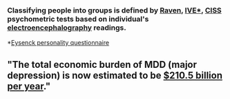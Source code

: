 ### Classifying  people into groups is defined by [Raven](https://en.wikipedia.org/wiki/Raven%27s_Progressive_Matrices), [IVE*](https://en.wikipedia.org/wiki/Dysfunctional_impulsivity), [CISS](https://psychology.wikia.org/wiki/Coping_Inventory_for_Stressful_Situations) psychometric tests based on individual's [electroencephalography](https://en.wikipedia.org/wiki/Electroencephalography) readings.

*[Eysenck personality questionnaire](https://en.wikipedia.org/wiki/Eysenck_Personality_Questionnaire)

## "The total economic burden of MDD (major depression) is now estimated to be [$210.5 billion per year](http://www.workplacementalhealth.org/Mental-Health-Topics/Depression/Quantifying-the-Cost-of-Depression)."
